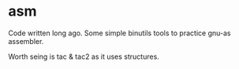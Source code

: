 # asm
Code written long ago.
Some simple binutils tools to practice gnu-as assembler.

Worth seing is tac & tac2 as it uses structures.
